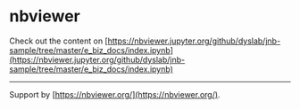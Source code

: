 # nbviewer

Check out the content on [https://nbviewer.jupyter.org/github/dyslab/jnb-sample/tree/master/e_biz_docs/index.ipynb](https://nbviewer.jupyter.org/github/dyslab/jnb-sample/tree/master/e_biz_docs/index.ipynb)

----

Support by [https://nbviewer.org/](https://nbviewer.org/).
